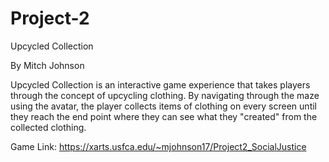 # Project-2

Upcycled Collection

By Mitch Johnson

Upcycled Collection is an interactive game experience that takes players through the concept of upcycling clothing. By navigating through the maze using the avatar, the player collects items of clothing on every screen until they reach the end point where they can see what they "created" from the collected clothing. 

Game Link: https://xarts.usfca.edu/~mjohnson17/Project2_SocialJustice
